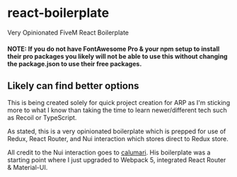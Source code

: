 # react-boilerplate
Very Opinionated FiveM React Boilerplate


#### NOTE: If you do not have FontAwesome Pro & your npm setup to install their pro packages you likely will not be able to use this without changing the package.json to use their free packages.

## Likely can find better options
This is being created solely for quick project creation for ARP as I'm sticking more to what I know than taking the time to learn newer/different tech such as Recoil or TypeScript.

As stated, this is a very opinionated boilerplate which is prepped for use of Redux, React Router, and Nui interaction which stores direct to Redux store.

All credit to the Nui interaction goes to [calumari](https://github.com/calumari/fivem-react-boilerplate). His boilerplate was a starting point where I just upgraded to Webpack 5, integrated React Router & Material-UI.
